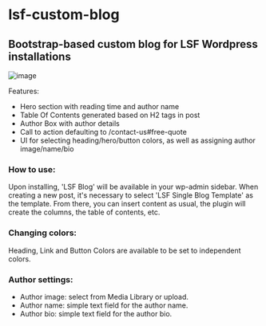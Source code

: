 # lsf-custom-blog

## Bootstrap-based custom blog for LSF Wordpress installations

![image](https://github.com/user-attachments/assets/516ba4a0-5e48-4070-b2e7-ba7cb6c954ef)



Features:
- Hero section with reading time and author name
- Table Of Contents generated based on H2 tags in post
- Author Box with author details
- Call to action defaulting to /contact-us#free-quote
- UI for selecting heading/hero/button colors, as well as assigning author image/name/bio

### How to use:
Upon installing, 'LSF Blog' will be available in your wp-admin sidebar.
When creating a new post, it's necessary to select 'LSF Single Blog Template' as the template.
From there, you can insert content as usual, the plugin will create the columns, the table of contents, etc.


### Changing colors:

Heading, Link and Button Colors are available to be set to independent colors.

### Author settings:

- Author image: select from Media Library or upload.
- Author name: simple text field for the author name.
- Author bio: simple text field for the author bio.
